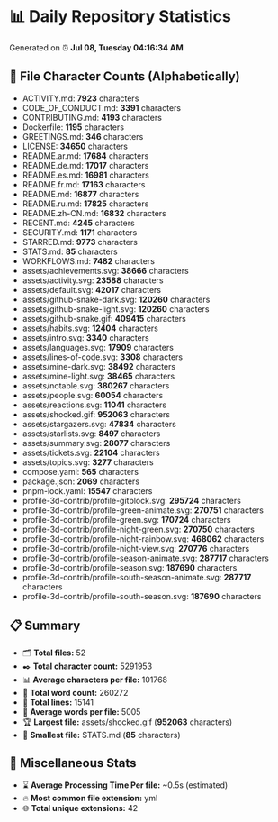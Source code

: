 # 📊 Daily Repository Statistics
Generated on ⏰ **Jul 08, Tuesday 04:16:34 AM**

## 📂 File Character Counts (Alphabetically)
- ACTIVITY.md: **7923** characters
- CODE_OF_CONDUCT.md: **3391** characters
- CONTRIBUTING.md: **4193** characters
- Dockerfile: **1195** characters
- GREETINGS.md: **346** characters
- LICENSE: **34650** characters
- README.ar.md: **17684** characters
- README.de.md: **17017** characters
- README.es.md: **16981** characters
- README.fr.md: **17163** characters
- README.md: **16877** characters
- README.ru.md: **17825** characters
- README.zh-CN.md: **16832** characters
- RECENT.md: **4245** characters
- SECURITY.md: **1171** characters
- STARRED.md: **9773** characters
- STATS.md: **85** characters
- WORKFLOWS.md: **7482** characters
- assets/achievements.svg: **38666** characters
- assets/activity.svg: **23588** characters
- assets/default.svg: **42017** characters
- assets/github-snake-dark.svg: **120260** characters
- assets/github-snake-light.svg: **120260** characters
- assets/github-snake.gif: **409415** characters
- assets/habits.svg: **12404** characters
- assets/intro.svg: **3340** characters
- assets/languages.svg: **17909** characters
- assets/lines-of-code.svg: **3308** characters
- assets/mine-dark.svg: **38492** characters
- assets/mine-light.svg: **38465** characters
- assets/notable.svg: **380267** characters
- assets/people.svg: **60054** characters
- assets/reactions.svg: **11041** characters
- assets/shocked.gif: **952063** characters
- assets/stargazers.svg: **47834** characters
- assets/starlists.svg: **8497** characters
- assets/summary.svg: **28077** characters
- assets/tickets.svg: **22104** characters
- assets/topics.svg: **3277** characters
- compose.yaml: **565** characters
- package.json: **2069** characters
- pnpm-lock.yaml: **15547** characters
- profile-3d-contrib/profile-gitblock.svg: **295724** characters
- profile-3d-contrib/profile-green-animate.svg: **270751** characters
- profile-3d-contrib/profile-green.svg: **170724** characters
- profile-3d-contrib/profile-night-green.svg: **270750** characters
- profile-3d-contrib/profile-night-rainbow.svg: **468062** characters
- profile-3d-contrib/profile-night-view.svg: **270776** characters
- profile-3d-contrib/profile-season-animate.svg: **287717** characters
- profile-3d-contrib/profile-season.svg: **187690** characters
- profile-3d-contrib/profile-south-season-animate.svg: **287717** characters
- profile-3d-contrib/profile-south-season.svg: **187690** characters

## 📋 Summary
- 🗂️ **Total files:** 52
- ✒️ **Total character count:** 5291953
- 📊 **Average characters per file:** 101768
- 📝 **Total word count:** 260272
- 🧾 **Total lines:** 15141
- 📐 **Average words per file:** 5005
- 🏆 **Largest file:** assets/shocked.gif (**952063** characters)
- 🥉 **Smallest file:** STATS.md (**85** characters)

## 🌟 Miscellaneous Stats
- ⌛ **Average Processing Time Per file:** ~0.5s (estimated)
- 🔥 **Most common file extension:** yml
- 🌐 **Total unique extensions:** 42
